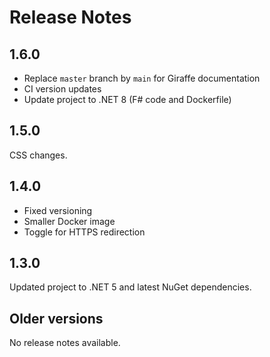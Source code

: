 Release Notes
=============

## 1.6.0

- Replace `master` branch by `main` for Giraffe documentation
- CI version updates
- Update project to .NET 8 (F# code and Dockerfile)

## 1.5.0

CSS changes.

## 1.4.0

- Fixed versioning
- Smaller Docker image
- Toggle for HTTPS redirection

## 1.3.0

Updated project to .NET 5 and latest NuGet dependencies.

## Older versions

No release notes available.